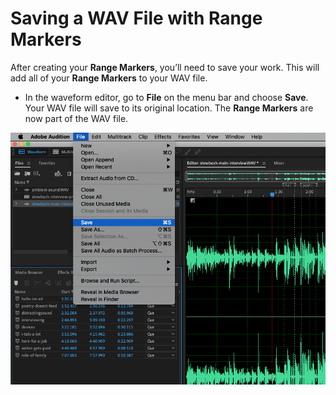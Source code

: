 # Saving a WAV File with Range Markers

After creating your **Range Markers**, you’ll need to save your work. This will add all of your **Range Markers** to your WAV file.

* In the waveform editor, go to **File** on the menu bar and choose **Save**. Your WAV file will save to its original location. The **Range Markers** are now part of the WAV file.

![Saving a WAV file with Range Markers.](../.gitbook/assets/saving-a-wav-file-with-range-markers.png)
